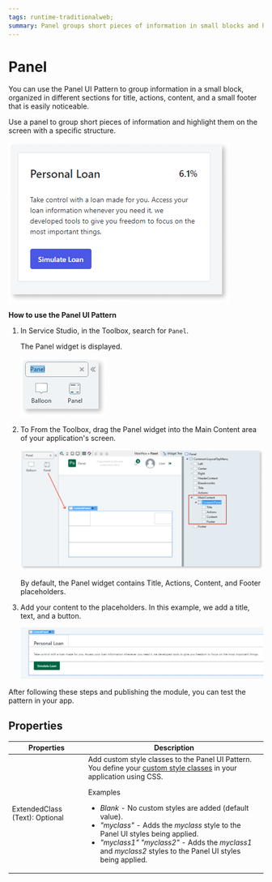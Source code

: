 ```yaml
---
tags: runtime-traditionalweb; 
summary: Panel groups short pieces of information in small blocks and highlights them on the screen with a specific structure.
---
```


# Panel

You can use the Panel UI Pattern to group information in a small block, organized in different sections for title, actions, content, and a small footer that is easily noticeable.

Use a panel to group short pieces of information and highlight them on the screen with a specific structure. 

![](<images/panel-1.png>)

**How to use the Panel UI Pattern**

1. In Service Studio, in the Toolbox, search for `Panel`.
  
     The Panel widget is displayed.

    ![](<images/panel-2-ss.png>)

1. To From the Toolbox, drag the Panel widget into the Main Content area of your application's screen. 

   ![](<images/panel-3-ss.png>)

    By default, the Panel widget contains Title, Actions, Content, and Footer placeholders.

1. Add your content to the placeholders. In this example, we add a title, text, and a button.

    ![](<images/panel-4-ss.png>)

After following these steps and publishing the module, you can test the pattern in your app.

## Properties

| **Properties** |  **Description** |  
|---|---|
| ExtendedClass (Text): Optional |  Add custom style classes to the Panel UI Pattern. You define your [custom style classes](../../../../../develop/ui/look-feel/css.md) in your application using CSS. <p>Examples <ul><li>_Blank_ - No custom styles are added (default value).</li><li>_"myclass"_ - Adds the _myclass_ style to the Panel UI styles being applied.</li><li>_"myclass1" "myclass2"_ - Adds the _myclass1_ and _myclass2_ styles to the Panel UI styles being applied.</li></ul></p> |

  
